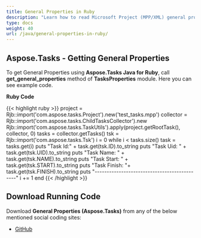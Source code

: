 ```yaml
---
title: General Properties in Ruby
description: "Learn how to read Microsoft Project (MPP/XML) general properties using Aspose.Tasks Java for Ruby."
type: docs
weight: 40
url: /java/general-properties-in-ruby/
---
```


## **Aspose.Tasks - Getting General Properties**
To get General Properties using **Aspose.Tasks Java for Ruby**, call **get_general_properties** method of **TasksProperties** module. Here you can see example code.

**Ruby Code**

{{< highlight ruby >}}
project = Rjb::import('com.aspose.tasks.Project').new('test_tasks.mpp')
collector = Rjb::import('com.aspose.tasks.ChildTasksCollector').new
Rjb::import('com.aspose.tasks.TaskUtils').apply(project.getRootTask(), collector, 0)
tasks = collector.getTasks()
tsk = Rjb::import('com.aspose.tasks.Tsk')
i = 0
while i < tasks.size()
    task = tasks.get(i)
    puts "Task Id:" + task.get(tsk.ID).to_string
    puts "Task Uid: " + task.get(tsk.UID).to_string
    puts "Task Name: " + task.get(tsk.NAME).to_string
    puts "Task Start: " + task.get(tsk.START).to_string
    puts "Task Finish: "+  task.get(tsk.FINISH).to_string
    puts "---------------------------------------------"
    i += 1
end
{{< /highlight >}}

## **Download Running Code**
Download **General Properties (Aspose.Tasks)** from any of the below mentioned social coding sites:

- [GitHub](https://github.com/aspose-tasks/Aspose.Tasks-for-Java/blob/master/Plugins/Aspose_Tasks_Java_for_Ruby/lib/asposetasksjava/Tasks/tasksproperties.rb)
